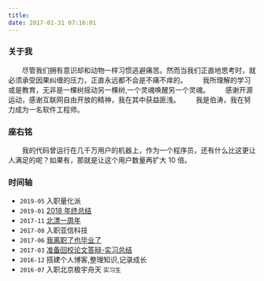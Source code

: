 ```yaml
---
title: 
date: 2017-01-31 07:16:01
---
```


### 关于我
　　尽管我们拥有意识却和动物一样习惯逃避痛苦。然而当我们正直地思考时，就必须承受因果纠缠的压力，正直永远都不会是不痛不痒的。
　　我所理解的学习或是教育，无非是一棵树摇动另一棵树,一个灵魂唤醒另一个灵魂。
　　感谢开源运动，感谢互联网自由开放的精神，我在其中获益匪浅。
　　我是伯涛，我在努力成为一名软件工程师。
 
### 座右铭
　　我的代码曾运行在几千万用户的机器上，作为一个程序员，还有什么比这更让人满足的呢？如果有，那就是让这个用户数量再扩大 10 倍。

### 时间轴

- `2019-05` 入职量化派
- `2019-01` [2018 年终总结](http://imbotao.top/goodbye-2018.html)
- `2017-11` [北漂一周年](http://imbotao.top/talk-nonsense.html)
- `2017-08` 入职亚信科技 
- `2017-06` [我离职了也毕业了](http://imbotao.top/graduated-and-quit.html)
- `2017-03` [准备回校论文答辩-实习总结](http://imbotao.top/safe-and-sound.html)
- `2016-12` 搭建个人博客,整理知识,记录成长
- `2016-07` 入职北京极宇舟天 `实习生`  



